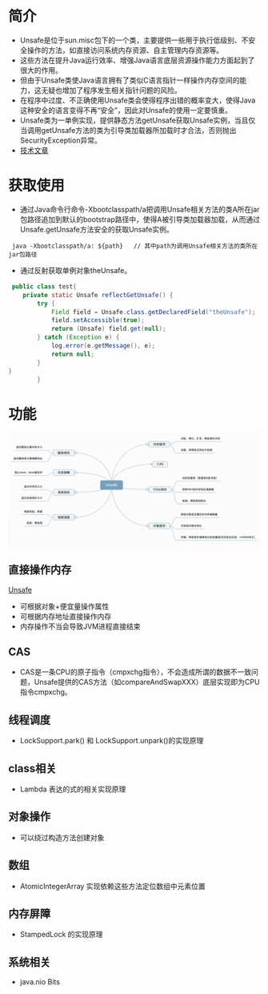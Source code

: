 # 简介
* Unsafe是位于sun.misc包下的一个类，主要提供一些用于执行低级别、不安全操作的方法，如直接访问系统内存资源、自主管理内存资源等。
* 这些方法在提升Java运行效率、增强Java语言底层资源操作能力方面起到了很大的作用。
* 但由于Unsafe类使Java语言拥有了类似C语言指针一样操作内存空间的能力，这无疑也增加了程序发生相关指针问题的风险。
* 在程序中过度、不正确使用Unsafe类会使得程序出错的概率变大，使得Java这种安全的语言变得不再“安全”，因此对Unsafe的使用一定要慎重。
* Unsafe类为一单例实现，提供静态方法getUnsafe获取Unsafe实例，当且仅当调用getUnsafe方法的类为引导类加载器所加载时才合法，否则抛出SecurityException异常。
* [技术文章](https://tech.meituan.com/2019/02/14/talk-about-java-magic-class-unsafe.html)
# 获取使用
* 通过Java命令行命令-Xbootclasspath/a把调用Unsafe相关方法的类A所在jar包路径追加到默认的bootstrap路径中，使得A被引导类加载器加载，从而通过Unsafe.getUnsafe方法安全的获取Unsafe实例。
        
~~~
 java -Xbootclasspath/a: ${path}   // 其中path为调用Unsafe相关方法的类所在jar包路径
~~~

* 通过反射获取单例对象theUnsafe。
~~~java
 public class test{
    private static Unsafe reflectGetUnsafe() {
        try {
            Field field = Unsafe.class.getDeclaredField("theUnsafe");
            field.setAccessible(true);
            return (Unsafe) field.get(null);
        } catch (Exception e) {
            log.error(e.getMessage(), e);
            return null;
        }
}
        }
~~~

# 功能
![img.png](f182555953e29cec76497ebaec526fd1297846.png)

## 直接操作内存
 [Unsafe](UnSafeTest.java)
* 可根据对象+便宜量操作属性
* 可根据内存地址直接操作内存
* 内存操作不当会导致JVM进程直接结束

## CAS
* CAS是一条CPU的原子指令（cmpxchg指令），不会造成所谓的数据不一致问题，Unsafe提供的CAS方法（如compareAndSwapXXX）底层实现即为CPU指令cmpxchg。


## 线程调度
* LockSupport.park() 和 LockSupport.unpark()的实现原理

## class相关
* Lambda 表达的式的相关实现原理

## 对象操作
* 可以绕过构造方法创建对象

## 数组
* AtomicIntegerArray 实现依赖这些方法定位数组中元素位置

## 内存屏障
* StampedLock 的实现原理

## 系统相关
* java.nio Bits
